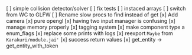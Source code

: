[ ] simple collision detector/solver
[ ] fix tests
[ ] instaced arrays
[ ] switch from WC to GLFW
[ ] Rename slow procs to find instead of get
[x] Add camera
[x] pure opengl
[x] having two input manager is confusing
[x] manage memory properly
[x] tagging system
[x] make component type a enum_flags
[x] replace some prints with logs
[x] reexport `Maybe` from `Karakuri/module.jai'`
[x] success return values
[x] get_entity -> get_entity_with_token
